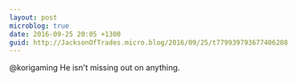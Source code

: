 ```yaml
---
layout: post
microblog: true
date: 2016-09-25 20:05 +1300
guid: http://JacksonOfTrades.micro.blog/2016/09/25/t779939793677406208.html
---
```

@korigaming He isn't missing out on anything.
